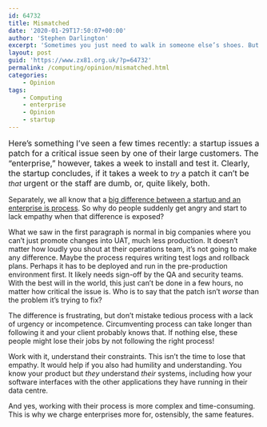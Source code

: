 ```yaml
---
id: 64732
title: Mismatched
date: '2020-01-29T17:50:07+00:00'
author: 'Stephen Darlington'
excerpt: 'Sometimes you just need to walk in someone else’s shoes. But then you need to give them back.'
layout: post
guid: 'https://www.zx81.org.uk/?p=64732'
permalink: /computing/opinion/mismatched.html
categories:
    - Opinion
tags:
    - Computing
    - enterprise
    - Opinion
    - startup
---
```


<span style="color: var(--color-text); font-size: 16px; font-weight: 400;">Here’s something I’ve seen a few times recently: a startup issues a patch for a critical issue seen by one of their large customers. The “enterprise,” however, takes a week to install and test it. Clearly, the startup concludes, if it takes a week to </span>*try*<span style="color: var(--color-text); font-size: 16px; font-weight: 400;"> a patch it can’t be </span>*that*<span style="color: var(--color-text); font-size: 16px; font-weight: 400;"> urgent or the staff are dumb, or, quite likely, both.</span>

Separately, we all know that a [big difference between a startup and an enterprise is process](https://seths.blog/2019/08/rules-and-responsibility/). So why do people suddenly get angry and start to lack empathy when that difference is exposed?

What we saw in the first paragraph is normal in big companies where you can’t just promote changes into UAT, much less production. It doesn’t matter how loudly you shout at their operations team, it’s not going to make any difference. Maybe the process requires writing test logs and rollback plans. Perhaps it has to be deployed and run in the pre-production environment first. It likely needs sign-off by the QA and security teams. With the best will in the world, this just can’t be done in a few hours, no matter how critical the issue is. Who is to say that the patch isn’t *worse* than the problem it’s trying to fix?

The difference is frustrating, but don’t mistake tedious process with a lack of urgency or incompetence. Circumventing process can take longer than following it and your client probably knows that. If nothing else, these people might lose their jobs by not following the right process!

Work with it, understand their constraints. This isn’t the time to lose that empathy. It would help if you also had humility and understanding. You know your product but *they* understand *their* systems, including how your software interfaces with the other applications they have running in their data centre.

And yes, working with their process is more complex and time-consuming. This is why we charge enterprises more for, ostensibly, the same features.